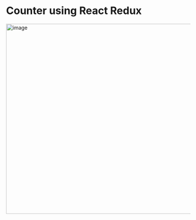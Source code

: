 # Counter using React Redux

<img width="521" alt="image" src="https://user-images.githubusercontent.com/50498182/189545414-75165efc-b487-427b-b246-4258c61124ad.png">
